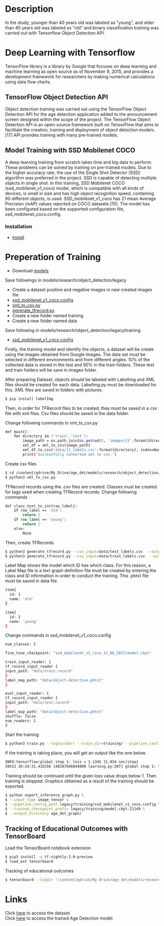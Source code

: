 # Description
In the study, younger than 40 years old was labeled as "young", and older than 40 years old was labeled as "old" and binary classification training was carried out with Tensorflow Object Detection API.

# Deep Learning with Tensorflow
TensorFlow library is a library by Google that focuses on deep learning and machine learning as open source as of November 9, 2015, and provides a development framework for researchers by making numerical calculations using data flow charts.

## TensorFlow Object Detection API
Object detection training was carried out using the TensorFlow Object Detection API for the age detection application added to the announcement screen designed within the scope of the project. The TensorFlow Object Detection API is an open-source framework built on TensorFlow that aims to facilitate the creation, training and deployment of object detection models. [17] API provides training with many pre-trained models.

## Model Training with SSD Mobilenet COCO
A deep learning training from scratch takes time and big data to perform. These problems can be solved by training on pre-trained models. Due to the higher accuracy rate, the use of the Single Shot Detector (SSD) algorithm was preferred in the project. SSD is capable of detecting multiple objects in single shot.
In this training, SSD Mobilenet COCO (ssd_mobilenet_v1_coco) model, which is compatible with all kinds of devices, is small in size and has high object recognition speed, containing 90 different objects, is used. SSD_mobilenet_v1_coco has 21 mean Average Precision (mAP) values reported on COCO datasets [15]. The model has been configured based on the supported configuration file, ssd_mobilenet_coco.config.

### Installation
* [Install](https://github.com/tensorflow/models/blob/master/research/object_detection/g3doc/installation.md)

# Preperation of Training
* Download [models](https://github.com/tensorflow/models)<br>

Save followings in models/research/object_detection/legacy<br/>
* Create a dataset positive and negative images in new created images file
* [ssd_mobilenet_v1_coco.config](http://download.tensorflow.org/models/object_detection/ssd_mobilenet_v1_coco_2018_01_28.tar.gz)
* [xml_to_csv.py](https://github.com/datitran/raccoon_dataset/blob/master/xml_to_csv.py)
* [generate_tfrecord.py](https://github.com/datitran/raccoon_dataset/blob/master/generate_tfrecord.py)
* Create a new folder named training
* Create a new folder named data

Save following in models/research/object_detection/legacy/training<br/>
* [ssd_mobilenet_v1_coco.config](https://github.com/tensorflow/models/blob/master/research/object_detection/samples/configs/ssd_mobilenet_v1_coco.config)

Firstly, the training model and identify the objects, a dataset will be create using the images obtained from Google Images. The data set must be selected in different environments and from different angles. 10% of the collected data is stored in the test and 90% in the train folders. These test and train folders will be save in images folder.

After preparing Dataset, objects should be labeled with LabelImg and XML files should be created for each data. LabelImg.py must be downloaded for this. XML files are saved in folders with pictures.
```bash
$ pip install labelImg
```

Then, in order for TFRecord files to be created, they must be saved in a csv file with xml files. Csv files should be saved in the data folder.

Change following commands in xml_to_csv.py
```bash
def main():
    for directory in ['train','test']:
        image_path = os.path.join(os.getcwd(), 'images/{}'.format(directory))
        xml_df = xml_to_csv(image_path)
        xml_df.to_csv('data/{}_labels.csv'.format(directory), index=None)
        print('Successfully converted xml to csv.')
```
Create csv files
```bash
$ cd /content/gdrive/My Drive/age_det/models/research/object_detection/legacy
$ python3 xml_to_csv.py
```
TFRecord records using the .csv files are created. Classes must be created for tags used when creating TFRecord records.
Change following commands
```bash
def class_text_to_int(row_label):
    if row_label == 'old':
        return 1
    if row_label == 'young':    
        return 2
    else:
        None
```
Then, create TFRecords
```bash
$ python3 generate_tfrecord.py --csv_input=data/test_labels.csv  --output_path=data/test.record  --image_dir=images/test
$ python3 generate_tfrecord.py --csv_input=data/train_labels.csv  --output_path=data/train.record  --image_dir=images/train
```
Label Map shows the model which ID has which class. For this reason, a Label Map file is a text graph definition file must be created by entering the class and ID information in order to conduct the training. This .pbtxt file must be saved in data file.
```bash
item{
  id: 1
  name: 'old'
}

item{
  id: 2
  name: 'young'
}
```

Change commands in ssd_mobilenet_v1_coco.config
```bash
num_classes: 2
```
```bash
fine_tune_checkpoint: "ssd_mobilenet_v1_coco_11_06_2017/model.ckpt"
```
```bash
train_input_reader: {
tf_record_input_reader {
input_path: "data/train.record"
}
label_map_path: "data/object-detection.pbtxt"
}
```
```bash
eval_input_reader: {
tf_record_input_reader {
input_path: "data/test.record"
}
label_map_path: "data/object-detection.pbtxt"
shuffle: false
num_readers: 1
}
```


Start the training
```bash
$ python3 train.py --logtostderr --train_dir=training/ --pipeline_config_path=training/ssd_mobilenet_v1_coco.config
```

If the training is taking place, you will get an output like the one below.
```bash
INFO:tensorflow:global step 1: loss = 1.1345 (1.034 sec/step)
I0412 20:24:31.416356 140287646844800 learning.py:507] global step 1: loss = 1.1345 (1.034 sec/step)
```

Training should be continued until the given loss value drops below 1. Then training is stopped. Graphics obtained as a result of the training should be exported.
```bash
$ python export_inference_graph.py \
$ --input_type image_tensor \
$ --pipeline_config_path legacy/training/ssd_mobilenet_v1_coco.config \
$ --trained_checkpoint_prefix legacy/training/model.ckpt-21149 \
$ --output_directory age_det_graph/
```

## Tracking of Educational Outcomes with TensorBoard

Load the TensorBoard notebook extension
```bash
$ pip3 install -q tf-nightly-2.0-preview
$ load_ext tensorboard
```

Tracking of educational outcomes
```bash
$ tensorboard --logdir "/content/gdrive/My Drive/age_det/models/research/object_detection/legacy/training/"
```

# Links
Click [here](https://drive.google.com/drive/folders/1DdI4VZHquhSapG-GfEj29izST2MLIciJ?usp=sharing) to access the dataset.<br/>
Click [here](https://drive.google.com/drive/folders/1AY3w1vdhwrl_sIPLvc-bUMj2eq5mCC9c?usp=sharing) to access the trained Age Detection model.
